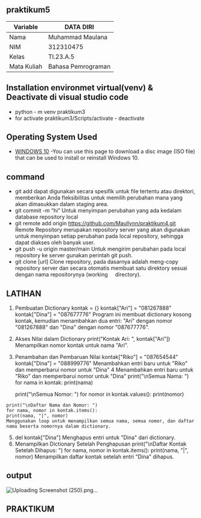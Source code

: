 ## praktikum5
| Variable       |    DATA DIRI     |
| ---------------| ---------------- |
| Nama           | Muhammad Maulana |                                          
| NIM            | 312310475        |
| Kelas          | TI.23.A.5        |
| Mata Kuliah    |Bahasa Pemrograman|

## Installation environmet virtual(venv) & Deactivate di visual studio code
- python - m venv praktikum3
- for activate praktikum3/Scripts/activate
- deactivate
## Operating System Used
* [WINDOWS 10](https://www.microsoft.com/software-download/windows10) -You can use this page to download a disc image (ISO file) that can be used to install or reinstall Windows 10.
## command 
 - git add dapat digunakan secara spesifik untuk file tertentu atau direktori, memberikan Anda fleksibilitas untuk memilih perubahan mana yang akan dimasukkan dalam staging 
  area.
 - git commit -m “hi” Untuk menyimpan perubahan yang ada kedalam database repository local
 - git remote add origin https://github.com/Maullynn/praktikum4.git Remote Repository merupakan repository server yang akan digunakan untuk menyimpan setiap perubahan pada 
   local repository, sehingga dapat diakses oleh banyak user.
 - git push -u origin master/main Untuk mengirim perubahan pada local repository ke server gunakan perintah git push.
 - git clone [url] Clone repository, pada dasarnya adalah meng-copy repository server dan secara otomatis membuat satu direktory sesuai dengan nama repositorynya (working 
   directory).
## LATIHAN
  1. Pembuatan Dictionary 
  kontak = {}
  kontak["Ari"] = "081267888"
  kontak["Dina"] = "087677776"
  Program ini membuat dictionary kosong kontak, kemudian menambahkan dua entri: "Ari" dengan nomor "081267888" dan "Dina" dengan nomor "087677776".
  2. Akses Nilai dalam Dictionary
     print("Kontak Ari: ", kontak["Ari"])
      Menampilkan nomor kontak untuk nama "Ari".
  3. Penambahan dan Pembaruan Nilai
     kontak["Riko"] = "087654544"
     kontak["Dina"] = "088999776"
     Menambahkan entri baru untuk "Riko" dan memperbarui nomor untuk "Dina"
  4 Menambahkan entri baru untuk "Riko" dan memperbarui nomor untuk "Dina"
     print("\nSemua Nama: ")
     for nama in kontak:
    print(nama)

     print("\nSemua Nomor: ")
     for nomor in kontak.values():
    print(nomor)

    print("\nDaftar Nama dan Nomor: ")
    for nama, nomor in kontak.items():
    print(nama, "|", nomor)
    Menggunakan loop untuk menampilkan semua nama, semua nomor, dan daftar      nama beserta nomornya dalam dictionary.
  5. del kontak["Dina"]
    Menghapus entri untuk "Dina" dari dictionary.
  6. Menampilkan Dictionary Setelah Penghapusan
    print("\nDaftar Kontak Setelah Dihapus: ")
    for nama, nomor in kontak.items():
    print(nama, "|", nomor)
    Menampilkan daftar kontak setelah entri "Dina" dihapus.
## output
![Uploading Screenshot (250).png…]()

## PRAKTIKUM




